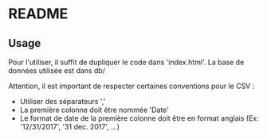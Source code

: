 # README



## Usage

Pour l'utiliser, il suffit de dupliquer le code dans 'index.html'. La base de données utilisée est dans db/

Attention, il est important de respecter certaines conventions pour le CSV :
  - Utiliser des séparateurs ','
  - La première colonne doit être nommée 'Date'
  - Le format de date de la première colonne doit être en format anglais (Ex: '12/31/2017', '31 dec. 2017', ...)

